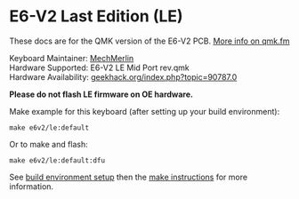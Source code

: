 # E6-V2 Last Edition (LE)

These docs are for the QMK version of the E6-V2 PCB. [More info on qmk.fm](http://qmk.fm/)

Keyboard Maintainer: [MechMerlin](https://github.com/mechmerlin)  
Hardware Supported: E6-V2 LE Mid Port rev.qmk  
Hardware Availability: [geekhack.org/index.php?topic=90787.0](https://geekhack.org/index.php?topic=90787.0)  

**Please do not flash LE firmware on OE hardware.** 

Make example for this keyboard (after setting up your build environment):

    make e6v2/le:default

Or to make and flash:

    make e6v2/le:default:dfu

See [build environment setup](https://docs.qmk.fm/build_environment_setup.html) then the [make instructions](https://docs.qmk.fm/make_instructions.html) for more information.